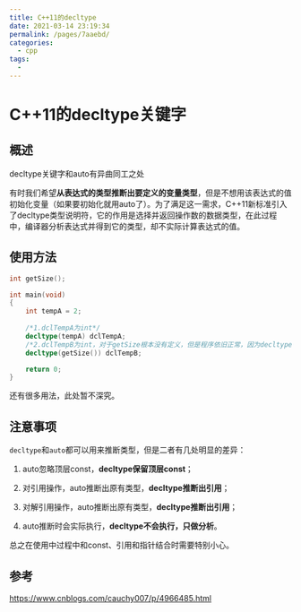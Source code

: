 ```yaml
---
title: C++11的decltype
date: 2021-03-14 23:19:34
permalink: /pages/7aaebd/
categories:
  - cpp
tags:
  - 
---
```

# C++11的decltype关键字

## 概述

decltype关键字和auto有异曲同工之处

有时我们希望**从表达式的类型推断出要定义的变量类型**，但是不想用该表达式的值初始化变量（如果要初始化就用auto了）。为了满足这一需求，C++11新标准引入了decltype类型说明符，它的作用是选择并返回操作数的数据类型，在此过程中，编译器分析表达式并得到它的类型，却不实际计算表达式的值。

## 使用方法

```cpp
int getSize();

int main(void)
{
    int tempA = 2;
    
    /*1.dclTempA为int*/
    decltype(tempA) dclTempA;
    /*2.dclTempB为int，对于getSize根本没有定义，但是程序依旧正常，因为decltype只做分析，并不调用getSize，*/
    decltype(getSize()) dclTempB;

    return 0;
}
```

还有很多用法，此处暂不深究。

## 注意事项

`decltype`和`auto`都可以用来推断类型，但是二者有几处明显的差异：

1. auto忽略顶层const，**decltype保留顶层const**；

2. 对引用操作，auto推断出原有类型，**decltype推断出引用**；

3. 对解引用操作，auto推断出原有类型，**decltype推断出引用**；

4. auto推断时会实际执行，**decltype不会执行，只做分析**。

总之在使用中过程中和const、引用和指针结合时需要特别小心。

## 参考

https://www.cnblogs.com/cauchy007/p/4966485.html